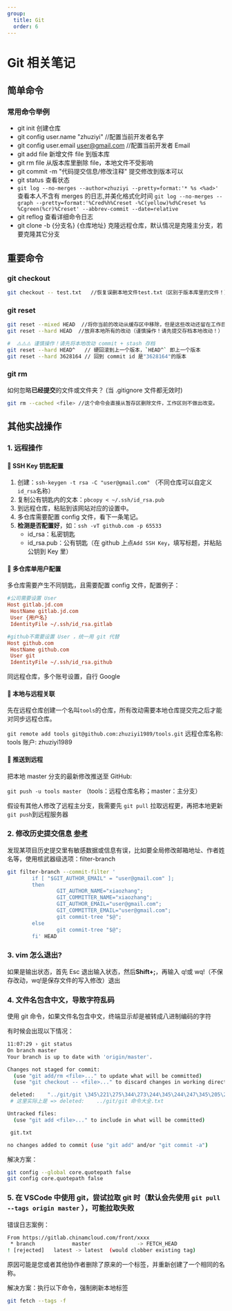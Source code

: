 ```yaml
---
group:
  title: Git
  order: 6
---
```


# Git 相关笔记

## 简单命令

### 常用命令举例

- git init 创建仓库
- git config user.name "zhuziyi" //配置当前开发者名字
- git config user.email user@gmail.com //配置当前开发者 Email
- git add file 新增文件 file 到版本库
- git rm file 从版本库里删除 file，本地文件不受影响
- git commit -m "代码提交信息/修改注释" 提交修改到版本可以
- git status 查看状态
- `git log --no-merges --author=zhuziyi --pretty=format:'* %s <%ad>'` 查看本人不含有 merges 的日志,并美化格式化时间 `git log --no-merges --graph --pretty=format:'%Cred%h%Creset -%C(yellow)%d%Creset %s %Cgreen(%cr)%Creset' --abbrev-commit --date=relative`
- git reflog 查看详细命令日志
- git clone -b {分支名} {仓库地址} 克隆远程仓库，默认情况是克隆主分支，若要克隆其它分支

## 重要命令

### git checkout

```bash
git checkout -- test.txt   //恢复误删本地文件test.txt（区别于版本库里的文件！）
```

### git reset

```bash
git reset --mixed HEAD  //将你当前的改动从缓存区中移除，但是这些改动还留在工作目录中
git reset --hard HEAD  //放弃本地所有的改动（谨慎操作！请先提交存档本地改动！）
```

```bash
#  ⚠️⚠️⚠️ 谨慎操作！请先将本地改动 commit + stash 存档
git reset --hard HEAD^   // 硬回滚到上一个版本，`HEAD^` 即上一个版本
git reset --hard 3628164 // 回到 commit id 是"3628164"的版本
```

### git rm

如何忽略**已经提交**的文件或文件夹？ (当 .gitignore 文件都无效时)

```bash
git rm --cached <file> //这个命令会直接从暂存区删除文件，工作区则不做出改变。
```

## 其他实战操作

### 1. 远程操作

#### 🔑 SSH Key 钥匙配置

1. 创建：`ssh-keygen -t rsa -C "user@gmail.com"` （不同仓库可以自定义`id_rsa`名称）
2. 复制公有钥匙内的文本：`pbcopy < ~/.ssh/id_rsa.pub`
3. 到远程仓库，粘贴到该网站对应的设置中。
4. 多仓库需要配置 config 文件，看下一条笔记。
5. **检测是否配置好**，如：`ssh -vT github.com -p 65533`
   - id_rsa：私密钥匙
   - id_rsa.pub：公有钥匙（在 github 上点`Add SSH Key`，填写标题，并粘贴公钥到 Key 里）

#### 🧑 多仓库单用户配置

多仓库需要产生不同钥匙，且需要配置 config 文件，配置例子：

```ini
#公司需要设置 User
Host gitlab.jd.com
 HostName gitlab.jd.com
 User {用户名}
 IdentityFile ~/.ssh/id_rsa.gitlab

#github不需要设置 User ，统一用 git 代替
Host github.com
 HostName github.com
 User git
 IdentityFile ~/.ssh/id_rsa.github
```

同远程仓库，多个账号设置，自行 Google

#### 📡 本地与远程关联

先在远程仓库创建一个名叫`tools`的仓库，所有改动需要本地仓库提交完之后才能对同步远程仓库。

`git remote add tools git@github.com:zhuziyi1989/tools.git` 远程仓库名称: tools 账户: zhuziyi1989

#### 📡 推送到远程

把本地 master 分支的最新修改推送至 GitHub:

`git push -u tools master` （tools：远程仓库名称；master：主分支）

假设有其他人修改了远程主分支，我需要先 `git pull` 拉取远程更，再把本地更新`git push`到远程服务器

### 2. 修改历史提交信息 [参考](https://git-scm.com/book/zh/v2/Git-%E5%B7%A5%E5%85%B7-%E9%87%8D%E5%86%99%E5%8E%86%E5%8F%B2#_git_amend)

发现某项目历史提交里有敏感数据或信息有误，比如要全局修改邮箱地址、作者姓名等，使用核武器级选项：filter-branch

```bash
git filter-branch --commit-filter '
        if [ "$GIT_AUTHOR_EMAIL" = "user@gmail.com" ];
        then
                GIT_AUTHOR_NAME="xiaozhang";
                GIT_COMMITTER_NAME="xiaozhang";
                GIT_AUTHOR_EMAIL="user@gmail.com";
                GIT_COMMITTER_EMAIL="user@gmail.com";
                git commit-tree "$@";
        else
                git commit-tree "$@";
        fi' HEAD

```

### 3. vim 怎么退出?

如果是输出状态，首先 Esc 退出输入状态，然后**Shift+;**，再输入 q!或 wq!（不保存改动，wq!是保存文件的写入修改）退出

### 4. 文件名包含中文，导致字符乱码

使用 git 命令，如果文件名包含中文，终端显示却是被转成八进制编码的字符

有时候会出现以下情况：

```bash
11:07:29 › git status
On branch master
Your branch is up to date with 'origin/master'.

Changes not staged for commit:
  (use "git add/rm <file>..." to update what will be committed)
  (use "git checkout -- <file>..." to discard changes in working directory)

 deleted:    "../git/git \345\221\275\344\273\244\345\244\247\345\205\250.txt"
 # 这里实际上是 => deleted:    ../git/git 命令大全.txt

Untracked files:
  (use "git add <file>..." to include in what will be committed)

 git.txt

no changes added to commit (use "git add" and/or "git commit -a")
```

解决方案：

```bash
git config --global core.quotepath false
git config core.quotepath false
```

### 5. 在 VSCode 中使用 git，尝试拉取 git 时（默认会先使用 `git pull --tags origin master` ），可能拉取失败

错误日志案例：

```bash
From https://gitlab.chinamcloud.com/front/xxxx
 * branch            master               -> FETCH_HEAD
! [rejected]   latest -> latest  (would clobber existing tag)
```

原因可能是您或者其他协作者删除了原来的一个标签，并重新创建了一个相同的名称。

解决方案：执行以下命令，强制刷新本地标签

```bash
git fetch --tags -f
```
